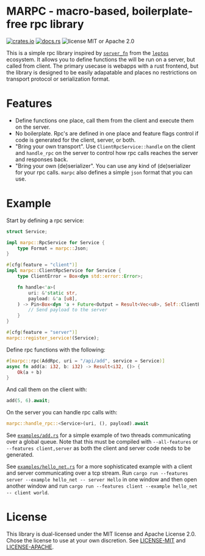 # MARPC - macro-based, boilerplate-free rpc library

[![crates.io](https://img.shields.io/crates/d/marpc)](https://crates.io/crates/marpc)
[![docs.rs](https://img.shields.io/docsrs/marpc/latest)](https://docs.rs/marpc)
![license MIT or Apache 2.0](https://img.shields.io/badge/license-MIT_or_Apache_2.0-blue.svg)

This is a simple rpc library inspired by [`server_fn`][1] from the [`leptos`][2]
ecosystem. It allows you to define functions the will be run on a server, but
called from client. The primary usecase is webapps with a rust frontend, but
the library is designed to be easily adapatable and places no restrictions on
transport protocol or serialization format.

# Features

- Define functions one place, call them from the client and execute them on the
  server.
- No boilerplate. Rpc's are defined in one place and feature flags control if
  code is generated for the client, server, or both.
- "Bring your own transport". Use `ClientRpcService::handle` on the client and 
  `handle_rpc` on the server to control how rpc calls reaches the server and 
  responses back.
- "Bring your own (de)serializer". You can use any kind of (de)serializer for
  your rpc calls. `marpc` also defines a simple `json` format that you can use.

# Example

Start by defining a rpc service:

```rust
struct Service;

impl marpc::RpcService for Service {
    type Format = marpc::Json;
}

#[cfg(feature = "client")]
impl marpc::ClientRpcService for Service {
    type ClientError = Box<dyn std::error::Error>;

    fn handle<'a>(
        uri: &'static str,
        payload: &'a [u8],
    ) -> Pin<Box<dyn 'a + Future<Output = Result<Vec<u8>, Self::ClientError>>>> {
        // Send payload to the server
    }
}

#[cfg(feature = "server")]
marpc::register_service!(Service);
```

Define rpc functions with the following:

```rust
#[marpc::rpc(AddRpc, uri = "/api/add", service = Service)]
async fn add(a: i32, b: i32) -> Result<i32, ()> {
    Ok(a + b)
}
```

And call them on the client with:

```rust
add(5, 6).await;
```

On the server you can handle rpc calls with:

```rust
marpc::handle_rpc::<Service>(uri, (), payload).await
```

See [`examples/add.rs`](examples/add.rs) for a simple example of two threads
communicating over a global queue. Note that this must be compiled with 
`--all-features` or `--features client,server` as both the client and server
code needs to be generated.

See [`examples/hello_net.rs`](examples/hello_net.rs) for a more sophisticated
example with a client and server communicating over a tcp stream. Run
`cargo run --features server --example hello_net -- server Hello` in one window
and then open another window and run
`cargo run --features client --example hello_net -- client world`.

# License

This library is dual-licensed under the MIT license and Apache License 2.0.
Chose the license to use at your own discretion. See
[LICENSE-MIT](./LICENSE-MIT) and [LICENSE-APACHE](./LICENSE-APACHE).

[1]: https://docs.rs/server_fn/latest/server_fn/
[2]: https://github.com/leptos-rs/leptos
